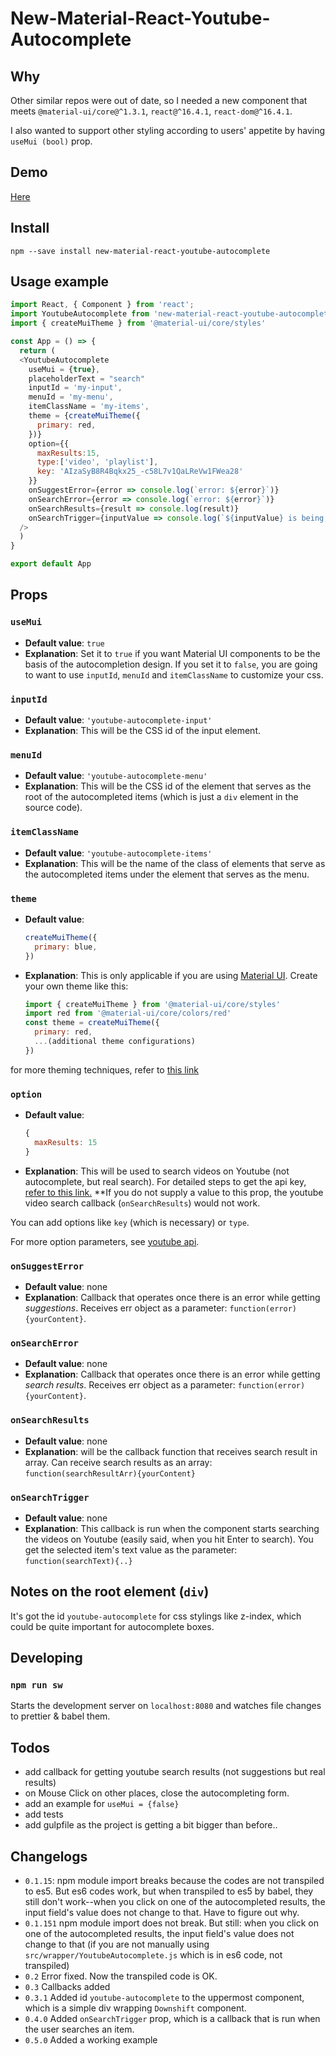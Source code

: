 # New-Material-React-Youtube-Autocomplete

## Why
Other similar repos were out of date, so I needed a new component that meets `@material-ui/core@^1.3.1`, `react@^16.4.1`, `react-dom@^16.4.1`. 

I also wanted to support other styling according to users' appetite by having `useMui (bool)` prop. 

## Demo
[Here](https://9oelm.github.io/new-material-react-youtube-autocomplete/)

## Install
```
npm --save install new-material-react-youtube-autocomplete
```

## Usage example
```javascript
import React, { Component } from 'react';
import YoutubeAutocomplete from 'new-material-react-youtube-autocomplete';
import { createMuiTheme } from '@material-ui/core/styles'

const App = () => {
  return (
  <YoutubeAutocomplete
    useMui = {true},
    placeholderText = "search"
    inputId = 'my-input',
    menuId = 'my-menu',
    itemClassName = 'my-items',
    theme = {createMuiTheme({
      primary: red,
    })}
    option={{
      maxResults:15,
      type:['video', 'playlist'],
      key: 'AIzaSyB8R4Bqkx25_-c58L7v1QaLReVw1FWea28'
    }}
    onSuggestError={error => console.log(`error: ${error}`)}
    onSearchError={error => console.log(`error: ${error}`)}
    onSearchResults={result => console.log(result)}
    onSearchTrigger={inputValue => console.log(`${inputValue} is being searched.`)}
  />
  )
}

export default App
```
## Props

### `useMui`
* **Default value**: `true`
* **Explanation**: Set it to `true` if you want Material UI components to be the basis of the autocompletion design. If you set it to `false`, you are going to want to use `inputId`, `menuId` and `itemClassName` to customize your css.

### `inputId`
* **Default value**: `'youtube-autocomplete-input'`
* **Explanation**: This will be the CSS id of the input element. 

### `menuId`
* **Default value**: `'youtube-autocomplete-menu'`
* **Explanation**: This will be the CSS id of the element that serves as the root of the autocompleted items (which is just a `div` element in the source code). 

### `itemClassName` 
* **Default value**: `'youtube-autocomplete-items'`
* **Explanation**: This will be the name of the class of elements that serve as the autocompleted items under the element that serves as the menu.

### `theme`
* **Default value**: 
  ```javascript
  createMuiTheme({
    primary: blue,
  })
  ```
* **Explanation**: This is only applicable if you are using [Material UI](https://github.com/mui-org/material-ui). Create your own theme like this:
  ```javascript
  import { createMuiTheme } from '@material-ui/core/styles'
  import red from '@material-ui/core/colors/red'
  const theme = createMuiTheme({
    primary: red,
    ...(additional theme configurations)
  })
  ```

for more theming techniques, refer to [this link](https://stackoverflow.com/questions/34971998/how-to-apply-custom-theme-in-material-ui)
### `option`
* **Default value**: 
  ```javascript
  {
    maxResults: 15
  }
  ```
* **Explanation**: This will be used to search videos on Youtube (not autocomplete, but real search). For detailed steps to get the api key, [refer to this link.](https://www.slickremix.com/docs/get-api-key-for-youtube/) **If you do not supply a value to this prop, the youtube video search callback (`onSearchResults`) would not work.

You can add options like `key` (which is necessary) or `type`.

For more option parameters, see [youtube api](https://developers.google.com/youtube/v3/docs/search/list).

### `onSuggestError`
* **Default value**: none
* **Explanation**: Callback that operates once there is an error while getting *suggestions*. Receives err object as a parameter: `function(error){yourContent}`.

### `onSearchError`
* **Default value**: none
* **Explanation**: Callback that operates once there is an error while getting *search results*. Receives err object as a parameter: `function(error){yourContent}`. 

### `onSearchResults`
* **Default value**: none
* **Explanation**: will be the callback function that receives search result in array. Can receive search results as an array: `function(searchResultArr){yourContent}`

### `onSearchTrigger`
* **Default value**: none
* **Explanation**: This callback is run when the component starts searching the videos on Youtube (easily said, when you hit Enter to search). You get the selected item's text value as the parameter: `function(searchText){..}`

## Notes on the root element (`div`)
It's got the id `youtube-autocomplete` for css stylings like z-index, which could be quite important for autocomplete boxes. 

## Developing

### `npm run sw`
Starts the development server on `localhost:8080` and watches file changes to prettier & babel them.

## Todos
* add callback for getting youtube search results (not suggestions but real results)
* on Mouse Click on other places, close the autocompleting form.
* add an example for `useMui = {false}`
* add tests
* add gulpfile as the project is getting a bit bigger than before..

## Changelogs 
* `0.1.15`: npm module import breaks because the codes are not transpiled to es5. But es6 codes work, but when transpiled to es5 by babel, they still don't work--when you click on one of the autocompleted results, the input field's value does not change to that. Have to figure out why. 
* `0.1.151` npm module import does not break. But still: when you click on one of the autocompleted results, the input field's value does not change to that (if you are not manually using `src/wrapper/YoutubeAutocomplete.js` which is in es6 code, not transpiled)
* `0.2` Error fixed. Now the transpiled code is OK.
* `0.3` Callbacks added
* `0.3.1` Added id `youtube-autocomplete` to the uppermost component, which is a simple div wrapping `Downshift` component.
* `0.4.0` Added `onSearchTrigger` prop, which is a callback that is run when the user searches an item.
* `0.5.0` Added a working example